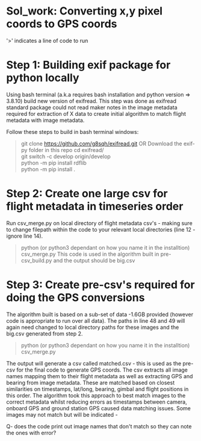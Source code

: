 # Sol_work: Converting x,y pixel coords to GPS coords
'>' indicates a line of code to run
# Step 1: Building exif package for python locally

Using bash terminal (a.k.a requires bash installation and python version => 3.8.10) build new version of exifread. This step was done as exifread standard package could not read maker notes in the image metadata required for extraction of X data to create initial algorithm to match flight metadata with image metadata.

Follow these steps to build in bash terminal windows:
> git clone https://github.com/g8sqh/exifread.git
OR
Download the exif-py folder in this repo
> cd exifread/  
> git switch -c develop origin/develop   
> python -m pip install rdflib  
> python -m pip install .  

# Step 2: Create one large csv for flight metadata in timeseries order 

Run csv_merge.py on local directory of flight metadata csv's - making sure to change filepath within the code to your relevant local directories (line 12 - ignore line 14). 
> python (or python3 dependant on how you name it in the installtion) csv_merge.py
This code is used in the algorithm built in pre-csv_build.py and the output should be big.csv

# Step 3: Create pre-csv's required for doing the GPS conversions

The algorithm built is based on a sub-set of data -1.6GB provided (however code is appropriate to run over all data). The paths in line 48 and 49 will again need changed to local directory paths for these images and the big.csv generated from step 2.
> python (or python3 dependant on how you name it in the installtion) csv_merge.py

The output will generate a csv called matched.csv - this is used as the pre-csv for the final code to generate GPS coords. The csv extracts all image names mapping them to their flight metadata as well as extracting GPS and bearing from image metadata. These are matched based on closest similarities on timestamps, lat/long, bearing, gimbal and flight positions in this order. The algorithm took this approach to best match images to the correct metadata whilst reducing errors as timestamps between camera, onboard GPS and ground station GPS caused data matching issues. Some images may not match but will be indicated -

Q- does the code print out image names that don't match so they can note the ones with error?
